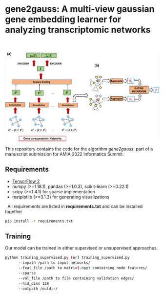 # gene2gauss: A multi-view gaussian gene embedding learner for analyzing transcriptomic networks
<br/>
<p align="center"><img src="Schematic.png" style="vertical-align:middle" width="600" height="300"></p>

This repository contains the code for the algorithm <i>gene2gauss</i>, part of a manuscript submission for AMIA 2022 Informatics Summit.

## Requirements
 * <a href="https://www.tensorflow.org/install">TensorFlow 2</a>
 * numpy (>=1.18.1), pandas (>=1.0.3), scikit-learn (>=0.22.1)
 * scipy (>=1.4.1) for sparse implementation
 * matplotlib (>=3.1.3) for generating visualizations

&nbsp;&nbsp;All requirements are listed in <b>requirements.txt</b> and can be installed together
```bash
pip install -r requirements.txt
```

## Training
Our model can be trained in either supervised or unsupervised approaches.
```bash
python training_supervised.py (or) training_supervised.py 
      --inpath /path to input networks/
      --feat_file /path to matrix(.npy) containing node features/
      --sparse
      --val_file /path to file containing validation edges/ 
      --hid_dims 128
      --outpath /outdir/
```
 